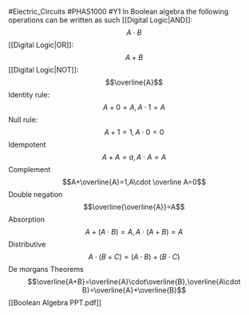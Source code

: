 #Electric_Circuits #PHAS1000 #Y1 
In Boolean algebra the following operations can be written as such
[[Digital Logic|AND]]:
$$A\cdot B$$
[[Digital Logic|OR]]:
$$A+B$$
[[Digital Logic|NOT]]:
$$\overline{A}$$
Identity rule:
$$A+0=A,A\cdot 1=A$$
Null rule:
$$A+1=1,A\cdot0=0$$
Idempotent
$$A+A=a,A\cdot A=A$$
Complement
$$A+\overline{A}=1,A\cdot \overline A=0$$
Double negation
$$\overline{\overline{A}}=A$$
Absorption
$$A+(A\cdot B)=A, A\cdot(A+B)=A$$
Distributive
$$A\cdot(B+C)=(A\cdot B)+(B\cdot C)$$
De morgans Theorems
$$\overline{A+B}=\overline{A}\cdot\overline{B},\overline{A\cdot B}=\overline{A}+\overline{B}$$
[[Boolean Algebra PPT.pdf]]
